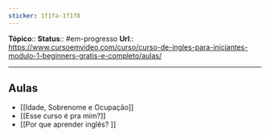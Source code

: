 ```yaml
---
sticker: 1f1fa-1f1f8
---
```

**Tópico**::
**Status**::  #em-progresso 
**Url**:: https://www.cursoemvideo.com/curso/curso-de-ingles-para-iniciantes-modulo-1-beginners-gratis-e-completo/aulas/

--- 

## Aulas
-  [[Idade, Sobrenome e Ocupação]]
- [[Esse curso é pra mim?]]
- [[Por que aprender inglês? ]]